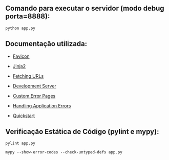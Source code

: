 ## Comando para executar o servidor (modo debug porta=8888):
```
python app.py
```

## Documentação utilizada:


+ [Favicon](https://flask.palletsprojects.com/en/2.3.x/patterns/favicon/)

+ [Jinja2](https://jinja.palletsprojects.com/en/3.1.x/)

+ [Fetching URLs](https://docs.python.org/3/howto/urllib2.html)

+ [Development Server](https://flask-fr.readthedocs.io/server/)

+ [Custom Error Pages](https://flask.palletsprojects.com/en/1.1.x/patterns/errorpages/)

+ [Handling Application Errors](https://flask.palletsprojects.com/en/2.3.x/errorhandling/)

+ [Quickstart](https://flask.palletsprojects.com/en/1.1.x/quickstart/)


## Verificação Estática de Código (pylint e mypy):
```
pylint app.py

mypy --show-error-codes --check-untyped-defs app.py

```